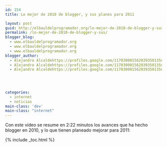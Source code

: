 ```yaml
---
id: 154
title: Lo mejor de 2010 de blogger, y sus planes para 2011

layout: post
guid: http://elbauldelprogramador.org/lo-mejor-de-2010-de-blogger-y-sus-planes-para-2011/
permalink: /lo-mejor-de-2010-de-blogger-y-sus/
blogger_blog:
  - www.elbauldelprogramador.org
  - www.elbauldelprogramador.org
  - www.elbauldelprogramador.org
blogger_author:
  - Alejandro Alcaldehttps://profiles.google.com/117030001562039350135noreply@blogger.com
  - Alejandro Alcaldehttps://profiles.google.com/117030001562039350135noreply@blogger.com
  - Alejandro Alcaldehttps://profiles.google.com/117030001562039350135noreply@blogger.com

  
  
  
categories:
  - internet
  - noticias
main-class: 'dev'
main-class: "internet"
---
```

Con este vídeo se resume en 2:22 minutos los avances que ha hecho blogger en 2010, y lo que tienen planeado mejorar para 2011:  
  
<!--ad-->

  
  




{% include _toc.html %}
